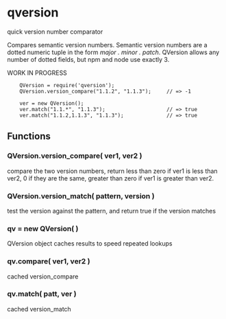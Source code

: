 qversion
========

quick version number comparator

Compares semantic version numbers.  Semantic version numbers are a dotted
numeric tuple in the form _major . minor . patch_.  QVersion allows any number
of dotted fields, but npm and node use exactly 3.

WORK IN PROGRESS

        QVersion = require('qversion');
        QVersion.version_compare("1.1.2", "1.1.3");     // => -1

        ver = new QVersion();
        ver.match("1.1.*", "1.1.3");                    // => true
        ver.match("1.1.2,1.1.3", "1.1.3");              // => true

## Functions

### QVersion.version_compare( ver1, ver2 )

compare the two version numbers, return less than zero if ver1 is less than
ver2, 0 if they are the same, greater than zero if ver1 is greater than ver2.

### QVersion.version_match( pattern, version )

test the version against the pattern, and return true if the version matches

### qv = new QVersion( )

QVersion object caches results to speed repeated lookups

### qv.compare( ver1, ver2 )

cached version_compare

### qv.match( patt, ver )

cached version_match
